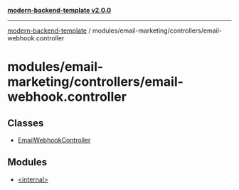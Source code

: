 [**modern-backend-template v2.0.0**](../../../../README.md)

***

[modern-backend-template](../../../../modules.md) / modules/email-marketing/controllers/email-webhook.controller

# modules/email-marketing/controllers/email-webhook.controller

## Classes

- [EmailWebhookController](classes/EmailWebhookController.md)

## Modules

- [\<internal\>](-internal-/README.md)
